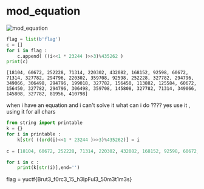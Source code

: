 # mod_equation
![mod_equation](https://user-images.githubusercontent.com/75040566/189963955-7fc9f31e-0ff7-4b13-a319-f696b9216e55.png)



```python
flag = list(b'flag')
c = [] 
for i in flag : 
	c.append( ((i<<1 * 23244 )>>3)%435262 )
print(c)

```
```
[18104, 60672, 252228, 71314, 220302, 432082, 168152, 92598, 60672, 71314, 327782, 294796, 220302, 359708, 92598, 252228, 327782, 294796, 349066, 306498, 294796, 199018, 327782, 156450, 113882, 125584, 60672, 156450, 327782, 294796, 306498, 359708, 145808, 327782, 71314, 349066, 145808, 327782, 81956, 410798]

```


when i have an equation and i can't solve it what can i do ???? yes use it , using it for all chars 


```python
from string import printable 
k = {}
for i in printable : 
	k[str( ((ord(i)<<1 * 23244 )>>3)%435262)] = i 
 
c = [18104, 60672, 252228, 71314, 220302, 432082, 168152, 92598, 60672, 71314, 327782, 294796, 220302, 359708, 92598, 252228, 327782, 294796, 349066, 306498, 294796, 199018, 327782, 156450, 113882, 125584, 60672, 156450, 327782, 294796, 306498, 359708, 145808, 327782, 71314, 349066, 145808, 327782, 81956, 410798]

for i in c : 
	print(k[str(i)],end='')
```
flag = yuctf{Brut3_f0rc3_15_h3lpFul3_50m3t1m3s}
